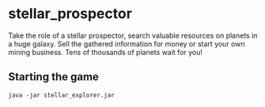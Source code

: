 # stellar_prospector

Take the role of a stellar prospector, search valuable resources on planets in a huge galaxy. Sell the gathered information for money or start your own mining business. Tens of thousands of planets wait for you!

## Starting the game

    java -jar stellar_explorer.jar